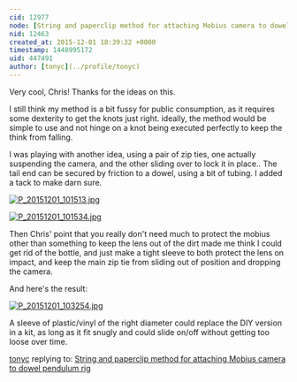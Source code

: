 ```yaml
---
cid: 12977
node: [String and paperclip method for attaching Mobius camera to dowel pendulum rig](../notes/tonyc/11-30-2015/string-and-paperclip-method-for-attaching-mobius-camera-to-dowel-pendulum-rig)
nid: 12463
created_at: 2015-12-01 18:39:32 +0000
timestamp: 1448995172
uid: 447491
author: [tonyc](../profile/tonyc)
---
```


Very cool, Chris!
Thanks for the ideas on this.

I still think my method is a bit fussy for public consumption, as it requires some dexterity to get the knots just right. ideally, the method would be simple to use and not hinge on a knot being executed perfectly to keep the think from falling.

I was playing with another idea, using a pair of zip ties, one actually suspending the camera, and the other sliding over to lock it in place.. The tail end can be secured by friction to a dowel, using a bit of tubing. I added a tack to make darn sure.


[![P_20151201_101513.jpg](//i.publiclab.org/system/images/photos/000/013/113/medium/P_20151201_101513.jpg)](//i.publiclab.org/system/images/photos/000/013/113/original/P_20151201_101513.jpg)


[![P_20151201_101534.jpg](//i.publiclab.org/system/images/photos/000/013/114/medium/P_20151201_101534.jpg)](//i.publiclab.org/system/images/photos/000/013/114/original/P_20151201_101534.jpg)


Then Chris' point that you really don't need much to protect the mobius other than something to keep the lens out of the dirt made me think I could get rid of the bottle, and just make a tight sleeve to both protect the lens on impact, and keep the main zip tie from sliding out of position and dropping the camera. 

And here's the result:

[![P_20151201_103254.jpg](//i.publiclab.org/system/images/photos/000/013/115/medium/P_20151201_103254.jpg)](//i.publiclab.org/system/images/photos/000/013/115/original/P_20151201_103254.jpg)

A sleeve of plastic/vinyl of the right diameter could replace the DIY version in a kit, as long as it fit snugly and could slide on/off without getting too loose over time.



[tonyc](../profile/tonyc) replying to: [String and paperclip method for attaching Mobius camera to dowel pendulum rig](../notes/tonyc/11-30-2015/string-and-paperclip-method-for-attaching-mobius-camera-to-dowel-pendulum-rig)

